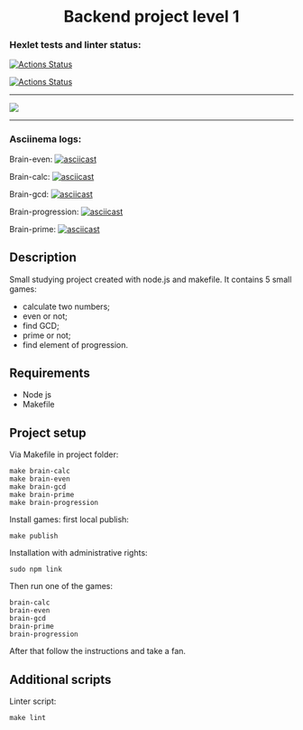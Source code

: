 <h1 align='center'>Backend project level 1</h1>

### Hexlet tests and linter status:

[![Actions Status](https://github.com/fishtriangle/backend-project-lvl1/workflows/hexlet-check/badge.svg)](https://github.com/fishtriangle/backend-project-lvl1/actions)

[![Actions Status](https://github.com/fishtriangle/backend-project-lvl1/workflows/make-lint/badge.svg)](https://github.com/fishtriangle/backend-project-lvl1/actions)

<hr>

<a href="https://codeclimate.com/github/fishtriangle/backend-project-lvl1/maintainability"><img src="https://api.codeclimate.com/v1/badges/b7e98f1c54b880da5a9f/maintainability" /></a>

<hr>

### Asciinema logs:

Brain-even:
[![asciicast](https://asciinema.org/a/qEbgXGhdBdI1NafZ2d5Uxt2NT.svg)](https://asciinema.org/a/qEbgXGhdBdI1NafZ2d5Uxt2NT)

Brain-calc:
[![asciicast](https://asciinema.org/a/ClHgYFDilzaW0nfEBCWlBF5pP.svg)](https://asciinema.org/a/ClHgYFDilzaW0nfEBCWlBF5pP)

Brain-gcd:
[![asciicast](https://asciinema.org/a/vmPf4uFbDk5dFzU7C0IEzbwtS.svg)](https://asciinema.org/a/vmPf4uFbDk5dFzU7C0IEzbwtS)

Brain-progression:
[![asciicast](https://asciinema.org/a/JlGmUvAVeycTHlfbEl8RBtoMp.svg)](https://asciinema.org/a/JlGmUvAVeycTHlfbEl8RBtoMp)

Brain-prime:
[![asciicast](https://asciinema.org/a/cTf2kjjmmiS0hn8lhPkUWNYON.svg)](https://asciinema.org/a/cTf2kjjmmiS0hn8lhPkUWNYON)

## Description
Small studying project created with node.js and makefile. It contains 5 small games:
<ul>
<li>calculate two numbers;</li>
<li>even or not;</li>
<li>find GCD;</li>
<li>prime or not;</li>
<li>find element of progression.</li>
</ul>

## Requirements
<ul>
<li>Node js</li>
<li>Makefile</li>
</ul>

## Project setup
Via Makefile in project folder:
```
make brain-calc
make brain-even
make brain-gcd
make brain-prime
make brain-progression
```

Install games: 
first local publish:
```
make publish
```
Installation with administrative rights:
```
sudo npm link
```
Then run one of the games:
```
brain-calc
brain-even
brain-gcd
brain-prime
brain-progression
```

After that follow the instructions and take a fan.

## Additional scripts
Linter script:
```
make lint
```
